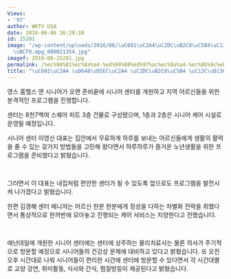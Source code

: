 ```yaml
---
Views:
- '97'
author: WKTV USA
date: 2016-06-06 16:29:10
id: 25201
image: "/wp-content/uploads/2016/06/\uC601\uC2A4\uC2DC\uB2C8\uC5B4\uC13C\uD130\uC644\
  \uBCF8.mpg_000021354.jpg"
imagef: 2016-06-25201.jpg
permalink: /%ec%98%81%ec%8a%a4-%ed%99%88%ed%97%ac%ec%8a%a4-%ec%8b%9c%eb%8b%88%ec%96%b4-%ec%84%bc%ed%84%b0-%ea%b0%9c%ec%9b%90/
title: "\uC601\uC2A4 \uD648\uD5EC\uC2A4 \uC2DC\uB2C8\uC5B4 \uC13C\uD130 \uAC1C\uC6D0"
---
```


영스 홈헬스 앤 시니어가 오랜 준비끝에 시니어 센터를 개원하고 지역 어르신들을 위한 본격적인 프로그램을 진행합니다.

센터는 8천7백여 스퀘어 피트 3층 건물로 구성됐으며, 1층과 2층은 시니어 케어 시설로 운영될 예정입니다.

시니어 센터 이영신 대표는 집안에서 무료하게 하루를 보내는 어르신들에게 생활의 활력을 줄 수 있는 갖가지 방법들을 고민해 왔다면서 하루하루가 즐거운 노년생활을 위한 프로그램을 준비했다고 밝혔습니다.

&nbsp;

그러면서 이 대표는 내집처럼 편안한 센터가 될 수 있도록 앞으로도 프로그램을 발전시켜 나가겠다고 밝혔습니다.

한편 김경해 센터 매니저는 어르신 한분 한분에게 정성을 다하는 차별화 전략을 취했다면서 통상적으로 한꺼번에 모아놓고 진행되는 케어 서비스는 지양한다고 전했습니다.

&nbsp;

애난데일에 개원한 시니어 센터에는 센터에 상주하는 물리치료사는 물론 의사가 주기적으로 방문할 예정으로 시니어들의 건강상 문제에 대비하고 있다고 밝혔습니다. 또 오전 오후 시간대로 나워 시니어들이 편리한 시간에 센터에 방문할 수 있다면서 각 시간대별로 교양 강연, 취미활동, 식사와 간식, 찜질방등이 제공된다고 밝혔습니다.

&nbsp;